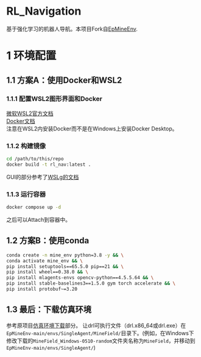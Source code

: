 # RL_Navigation
基于强化学习的机器人导航。本项目Fork自[EpMineEnv](https://github.com/DRL-CASIA/EpMineEnv).

# 1 环境配置
## 1.1 方案A：使用Docker和WSL2
### 1.1.1 配置WSL2图形界面和Docker
[微软WSL2官方文档](https://learn.microsoft.com/zh-cn/windows/wsl/tutorials/gui-apps)  
[Docker文档](https://docs.docker.com/engine/install/ubuntu/)  
注意在WSL2内安装Docker而不是在Windows上安装Docker Desktop。
### 1.1.2 构建镜像
```bash
cd /path/to/this/repo
docker build -t rl_nav:latest .
```
GUI的部分参考了[WSLg的文档](https://github.com/microsoft/wslg/blob/3a4c96cbe388267faf346d19470b453a817b05ac/samples/container/Containers.md)
### 1.1.3 运行容器
```bash
docker compose up -d
```
之后可以Attach到容器中。

## 1.2 方案B：使用conda
<!-- RUN conda create -n mine_env python=3.8 -y && \
    conda activate mine_env && \
    conda install -c conda-forge libstdcxx-ng -y && \
    pip install setuptools==65.5.0 pip==21 && \
    pip install wheel==0.38.0 && \
    pip install mlagents-envs opencv-python==4.5.5.64

RUN conda activate mine_env && \
    pip install stable-baselines3==1.5.0 gym numpy torch accelerate && \
    pip install protobuf~=3.20 -->
```bash
conda create -n mine_env python=3.8 -y && \
conda activate mine_env && \
pip install setuptools==65.5.0 pip==21 && \
pip install wheel==0.38.0 && \
pip install mlagents-envs opencv-python==4.5.5.64 && \
pip install stable-baselines3==1.5.0 gym torch accelerate && \
pip install protobuf~=3.20
```

## 1.3 最后：下载仿真环境
参考原项目[仿真环境下载](https://github.com/DRL-CASIA/EpMineEnv#%E4%BB%BF%E7%9C%9F%E7%8E%AF%E5%A2%83%E4%B8%8B%E8%BD%BD)部分。
让drl可执行文件（drl.x86_64或drl.exe）在`EpMineEnv-main/envs/SingleAgent/MineField/`目录下。(例如，在Windows下修改下载的`MineField_Windows-0510-random`文件夹名称为`MineField`，并移动到`EpMineEnv-main/envs/SingleAgent/`)